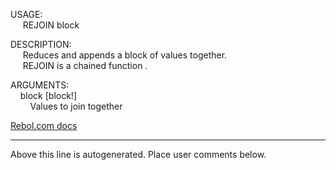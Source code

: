 USAGE:  
&nbsp;&nbsp;&nbsp;&nbsp;&nbsp;REJOIN&nbsp;block&nbsp;  
  
DESCRIPTION:  
&nbsp;&nbsp;&nbsp;&nbsp;&nbsp;Reduces&nbsp;and&nbsp;appends&nbsp;a&nbsp;block&nbsp;of&nbsp;values&nbsp;together.  
&nbsp;&nbsp;&nbsp;&nbsp;&nbsp;REJOIN&nbsp;is&nbsp;a&nbsp;chained&nbsp;function&nbsp;.  
  
ARGUMENTS:  
&nbsp;&nbsp;&nbsp;&nbsp;block&nbsp;[block!]  
&nbsp;&nbsp;&nbsp;&nbsp;&nbsp;&nbsp;&nbsp;&nbsp;Values&nbsp;to&nbsp;join&nbsp;together  

[Rebol.com docs](http://www.rebol.com/r3/docs/functions/rejoin.html)
___
Above this line is autogenerated. Place user comments below.